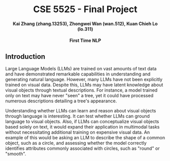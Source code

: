<div align= "center">
    <h1> CSE 5525 - Final Project </h1>
    <h4> Kai Zhang (zhang.13253), Zhongwei Wan (wan.512), Kuan Chieh Lo (lo.311)</h4>
    <h4>First Time NLP</h4>
</div>

## Introduction

Large Language Models (LLMs) are trained on vast amounts of text data and have demonstrated remarkable capabilities in understanding and generating natural language. However, many LLMs have not been explicitly trained on visual data. Despite this, LLMs may have latent knowledge about visual objects through textual descriptions. For instance, a model trained only on text may have never "seen" a tree, yet it could have processed numerous descriptions detailing a tree's appearance.

Understanding whether LLMs can learn and reason about visual objects through language is interesting. It can test whether LLMs can ground language to visual objects. Also, if LLMs can conceptualize visual objects based solely on text, it would expand their application in multimodal tasks without necessitating additional training on expensive visual data. An example of this would be asking an LLM to describe the shape of a common object, such as a circle, and assessing whether the model correctly identifies attributes commonly associated with circles, such as "round" or "smooth".
